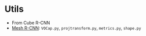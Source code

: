 # Utils

- From Cube R-CNN
- [Mesh R-CNN](https://github.com/facebookresearch/meshrcnn/tree/main/meshrcnn/utils): `VOCap.py`, `projtransform.py`, `metrics.py`, `shape.py`
